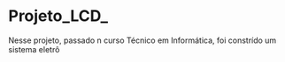 # Projeto_LCD_
Nesse projeto, passado n curso Técnico em Informática, foi constrído um sistema eletrô
